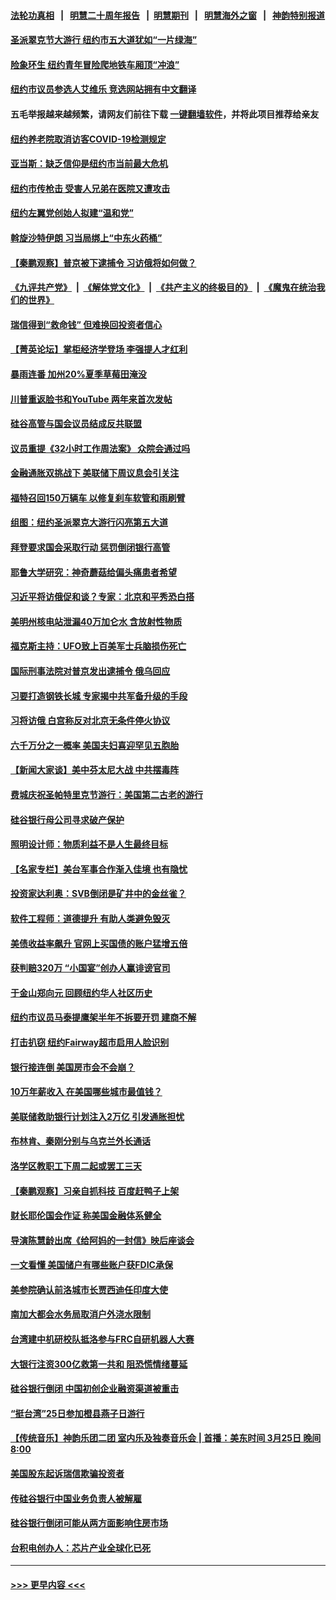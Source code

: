 #### [法轮功真相](https://github.com/gfw-breaker/truth/blob/master/README.md?t=0) &nbsp;&nbsp;|&nbsp;&nbsp; [明慧二十周年报告](https://github.com/gfw-breaker/mh-reports/blob/master/README.md?t=0) &nbsp;&nbsp;|&nbsp;&nbsp;[明慧期刊](https://github.com/gfw-breaker/mh-qikan) &nbsp;&nbsp;|&nbsp;&nbsp; [明慧海外之窗](https://github.com/gfw-breaker/mh-news/blob/master/README.md?t=0) &nbsp;&nbsp;|&nbsp;&nbsp; [神韵特别报道](https://github.com/gfw-breaker/mh-news/blob/master/shenyun.md?t=0)
#### [圣派翠克节大游行 纽约市五大道犹如“一片绿海”](../pages/nsc412/n13952890.md?t=03181243) 
#### [险象环生 纽约青年冒险爬地铁车厢顶“冲浪”](../pages/nsc412/n13952906.md?t=03181243) 
#### [纽约市议员参选人艾维乐 竞选网站拥有中文翻译](../pages/nsc412/n13952912.md?t=03181243) 
#### 五毛举报越来越频繁，请网友们前往下载 [一键翻墙软件](https://github.com/gfw-breaker/ssr-accounts)，并将此项目推荐给亲友
#### [纽约养老院取消访客COVID-19检测规定](../pages/nsc412/n13952913.md?t=03181243) 
#### [亚当斯：缺乏信仰是纽约市当前最大危机](../pages/nsc412/n13952915.md?t=03181243) 
#### [纽约市传枪击 受害人兄弟在医院又遭攻击](../pages/nsc412/n13952917.md?t=03181243) 
#### [纽约左翼党创始人拟建“温和党”](../pages/nsc412/n13952881.md?t=03181243) 
#### [斡旋沙特伊朗 习当局绑上“中东火药桶”](../pages/nsc412/n13952645.md?t=03181243) 
#### [【秦鹏观察】普京被下逮捕令 习访俄将如何做？](../pages/nsc412/n13952697.md?t=03181243) 
#### [《九评共产党》](https://github.com/begood0513/9ping.md/blob/master/README.md) &nbsp;|&nbsp; [《解体党文化》](../../../../jtdwh.md/blob/master/README.md)  &nbsp;|&nbsp; [《共产主义的终极目的》](../../../../gczydzjmd.md/blob/master/README.md) &nbsp;|&nbsp; [《魔鬼在统治我们的世界》](../../../../mgztzwmdsj.md/blob/master/README.md) 
#### [瑞信得到“救命钱” 但难换回投资者信心](../pages/nsc412/n13952721.md?t=03181243) 
#### [【菁英论坛】掌柜经济学登场 李强提人才红利](../pages/nsc412/n13952624.md?t=03181243) 
#### [暴雨连番 加州20%夏季草莓田淹没](../pages/nsc412/n13952723.md?t=03181243) 
#### [川普重返脸书和YouTube 两年来首次发帖](../pages/nsc412/n13952650.md?t=03181243) 
#### [硅谷高管与国会议员结成反共联盟](../pages/nsc412/n13952574.md?t=03181243) 
#### [议员重提《32小时工作周法案》 众院会通过吗](../pages/nsc412/n13952652.md?t=03181243) 
#### [金融通胀双挑战下 美联储下周议息会引关注](../pages/nsc412/n13952642.md?t=03181243) 
#### [福特召回150万辆车 以修复刹车软管和雨刷臂](../pages/nsc412/n13952651.md?t=03181243) 
#### [组图：纽约圣派翠克大游行闪亮第五大道](../pages/nsc412/n13952657.md?t=03181243) 
#### [拜登要求国会采取行动 惩罚倒闭银行高管](../pages/nsc412/n13952592.md?t=03181243) 
#### [耶鲁大学研究：神奇蘑菇给偏头痛患者希望](../pages/nsc412/n13952598.md?t=03181243) 
#### [习近平将访俄促和谈？专家：北京和平秀恐白搭](../pages/nsc412/n13952569.md?t=03181243) 
#### [美明州核电站泄漏40万加仑水 含放射性物质](../pages/nsc412/n13952549.md?t=03181243) 
#### [福克斯主持：UFO致上百美军士兵脑损伤死亡](../pages/nsc412/n13952579.md?t=03181243) 
#### [国际刑事法院对普京发出逮捕令 俄乌回应](../pages/nsc412/n13952577.md?t=03181243) 
#### [习要打造钢铁长城 专家揭中共军备升级的手段](../pages/nsc412/n13951822.md?t=03181243) 
#### [习将访俄 白宫称反对北京无条件停火协议](../pages/nsc412/n13952582.md?t=03181243) 
#### [六千万分之一概率 美国夫妇喜迎罕见五胞胎](../pages/nsc412/n13952236.md?t=03181243) 
#### [【新闻大家谈】美中芬太尼大战 中共摆毒阵](../pages/nsc412/n13952480.md?t=03181243) 
#### [费城庆祝圣帕特里克节游行：美国第二古老的游行](../pages/nsc412/n13952546.md?t=03181243) 
#### [硅谷银行母公司寻求破产保护](../pages/nsc412/n13952539.md?t=03181243) 
#### [照明设计师：物质利益不是人生最终目标](../pages/nsc412/n13951741.md?t=03181243) 
#### [【名家专栏】美台军事合作渐入佳境 也有隐忧](../pages/nsc412/n13951616.md?t=03181243) 
#### [投资家达利奥：SVB倒闭是矿井中的金丝雀？](../pages/nsc412/n13952322.md?t=03181243) 
#### [软件工程师：道德提升 有助人类避免毁灭](../pages/nsc412/n13950134.md?t=03181243) 
#### [美债收益率飙升 官网上买国债的账户猛增五倍](../pages/nsc412/n13952047.md?t=03181243) 
#### [获判赔320万 “小国宴”创办人赢诽谤官司](../pages/nsc412/n13952091.md?t=03181243) 
#### [于金山郑向元 回顾纽约华人社区历史](../pages/nsc412/n13952102.md?t=03181243) 
#### [纽约市议员马泰提鹰架半年不拆要开罚 建商不解](../pages/nsc412/n13952105.md?t=03181243) 
#### [打击扒窃 纽约Fairway超市启用人脸识别](../pages/nsc412/n13952087.md?t=03181243) 
#### [银行接连倒 美国房市会不会崩？](../pages/nsc412/n13952064.md?t=03181243) 
#### [10万年薪收入 在美国哪些城市最值钱？](../pages/nsc412/n13952119.md?t=03181243) 
#### [美联储救助银行计划注入2万亿 引发通胀担忧](../pages/nsc412/n13951980.md?t=03181243) 
#### [布林肯、秦刚分别与乌克兰外长通话](../pages/nsc412/n13952005.md?t=03181243) 
#### [洛学区教职工下周二起或罢工三天](../pages/nsc412/n13952021.md?t=03181243) 
#### [【秦鹏观察】习亲自抓科技 百度赶鸭子上架](../pages/nsc412/n13951961.md?t=03181243) 
#### [财长耶伦国会作证 称美国金融体系健全](../pages/nsc412/n13951891.md?t=03181243) 
#### [导演陈慧龄出席《给阿妈的一封信》映后座谈会](../pages/nsc412/n13951992.md?t=03181243) 
#### [一文看懂 美国储户有哪些账户获FDIC承保](../pages/nsc412/n13951850.md?t=03181243) 
#### [美参院确认前洛城市长贾西迪任印度大使](../pages/nsc412/n13951990.md?t=03181243) 
#### [南加大都会水务局取消户外浇水限制](../pages/nsc412/n13951979.md?t=03181243) 
#### [台湾建中机研校队抵洛参与FRC自研机器人大赛](../pages/nsc412/n13951966.md?t=03181243) 
#### [大银行注资300亿救第一共和 阻恐慌情绪蔓延](../pages/nsc412/n13951895.md?t=03181243) 
#### [硅谷银行倒闭 中国初创企业融资渠道被重击](../pages/nsc412/n13951323.md?t=03181243) 
#### [“挺台湾”25日参加橙县燕子日游行](../pages/nsc412/n13951951.md?t=03181243) 
#### [【传统音乐】神韵乐团二团 室内乐及独奏音乐会 | 首播：美东时间 3月25日 晚间8:00](../pages/nsc412/n13951914.md?t=03181243) 
#### [美国股东起诉瑞信欺骗投资者](../pages/nsc412/n13951898.md?t=03181243) 
#### [传硅谷银行中国业务负责人被解雇](../pages/nsc412/n13951831.md?t=03181243) 
#### [硅谷银行倒闭可能从两方面影响住房市场](../pages/nsc412/n13951874.md?t=03181243) 
#### [台积电创办人：芯片产业全球化已死](../pages/nsc412/n13951841.md?t=03181243) 

----
#### [ >>> 更早内容 <<< ](../indexes/nsc412-earlier.md)
